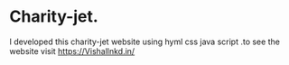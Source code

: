 # Charity-jet.
I developed this charity-jet website using hyml css java script .to see the website visit https://Vishallnkd.in/
